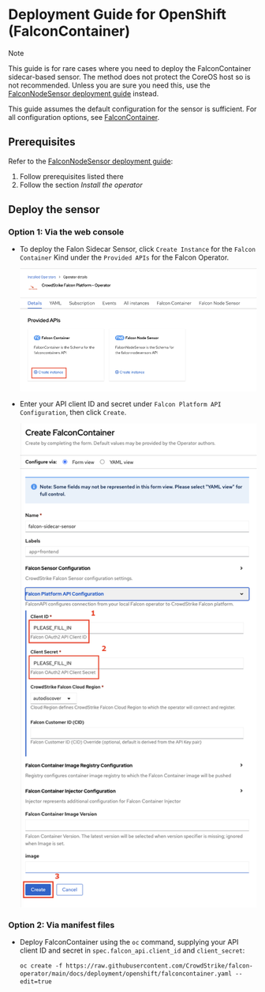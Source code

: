 # Deployment Guide for OpenShift (FalconContainer)

> [!NOTE]
> This guide is for rare cases where you need to deploy the FalconContainer sidecar-based sensor. The method does not protect the CoreOS host so is not recommended. Unless you are sure you need this, use the [FalconNodeSensor deployment guide](README.md) instead.

This guide assumes the default configuration for the sensor is sufficient. For all configuration options, see [FalconContainer](resources/container/README.md).

## Prerequisites

Refer to the [FalconNodeSensor deployment guide](README.md):

1. Follow prerequisites listed there
2. Follow the section _Install the operator_

## Deploy the sensor

### Option 1: Via the web console

- To deploy the Falon Sidecar Sensor, click `Create Instance` for the `Falcon Container` Kind under the `Provided APIs` for the Falcon Operator.

   ![OpenShift CrowdStrike Falcon Sidecar Sensor](images/ocp-fcs.png)

-  Enter your API client ID and secret under `Falcon Platform API Configuration`, then click `Create`.

   ![OpenShift CrowdStrike Falcon Sidecar Sensor](images/ocp-fcsinstall.png)

### Option 2: Via manifest files

- Deploy FalconContainer using the `oc` command, supplying your API client ID and secret in `spec.falcon_api.client_id` and `client_secret`:
  ```
  oc create -f https://raw.githubusercontent.com/CrowdStrike/falcon-operator/main/docs/deployment/openshift/falconcontainer.yaml --edit=true
